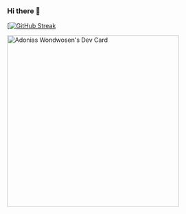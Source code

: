 ### Hi there 👋

<!--
**AdoniasW/AdoniasW** is a ✨ _special_ ✨ repository because its `README.md` (this file) appears on your GitHub profile.

Here are some ideas to get you started:

- 🔭 I’m currently working on javascript, flutter , and React
- 📫 How to reach me: adoniaswondwosen123@gmail.com
-->
[[![GitHub Streak](https://github-readme-streak-stats.herokuapp.com/?user=AdoniasW&theme=dark)](https://git.io/streak-stats)


<a href="https://app.daily.dev/LucxkyX9"><img src="https://api.daily.dev/devcards/b219be3e8f804bdea5155d933b04e985.png?r=dn9" width="400" alt="Adonias Wondwosen's Dev Card"/></a>







